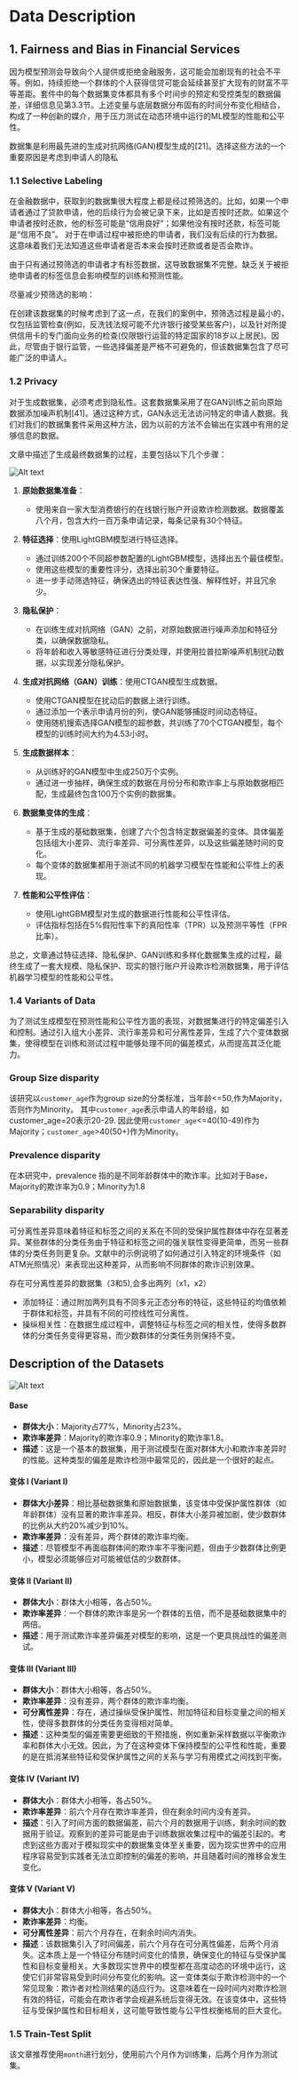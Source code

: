 # Data Description

## 1. Fairness and Bias in Financial Services
因为模型预测会导致向个人提供或拒绝金融服务，这可能会加剧现有的社会不平等。例如，持续拒绝一个群体的个人获得信贷可能会延续甚至扩大现有的财富不平等差距。套件中的每个数据集变体都具有多个时间步的预定和受控类型的数据偏差，详细信息见第3.3节。上述变量与底层数据分布固有的时间分布变化相结合，构成了一种创新的媒介，用于压力测试在动态环境中运行的ML模型的性能和公平性。

数据集是利用最先进的生成对抗网络(GAN)模型生成的[21]。选择这些方法的一个重要原因是考虑到申请人的隐私

### 1.1 Selective Labeling
在金融数据中，获取到的数据集很大程度上都是经过预筛选的。比如，如果一个申请者通过了贷款申请，他的后续行为会被记录下来，比如是否按时还款。如果这个申请者按时还款，他的标签可能是“信用良好”；如果他没有按时还款，标签可能是“信用不良”。
对于在申请过程中被拒绝的申请者，我们没有后续的行为数据。这意味着我们无法知道这些申请者是否本来会按时还款或者是否会欺诈。

由于只有通过预筛选的申请者才有标签数据，这导致数据集不完整。缺乏关于被拒绝申请者的标签信息会影响模型的训练和预测性能。

尽量减少预筛选的影响：

在创建该数据集的时候考虑到了这一点，在我们的案例中，预筛选过程是最小的，仅包括监管检查(例如，反洗钱法规可能不允许银行接受某些客户)，以及针对所提供信用卡的专门面向业务的检查(仅限银行运营的特定国家的18岁以上居民)。因此，尽管由于银行监管，一些选择偏差是严格不可避免的，但该数据集包含了尽可能广泛的申请人。

### 1.2 Privacy
对于生成数据集，必须考虑到隐私性。这套数据集采用了在GAN训练之前向原始数据添加噪声机制[41]。通过这种方式，GAN永远无法访问特定的申请人数据。我们对我们的数据集套件采用这种方法，因为以前的方法不会输出在实践中有用的足够信息的数据。

文章中描述了生成最终数据集的过程，主要包括以下几个步骤：

![Alt text](../imgs/GeneratingDataProcedure.png)

1. **原始数据集准备**：
   - 使用来自一家大型消费银行的在线银行账户开设欺诈检测数据。数据覆盖八个月，包含大约一百万条申请记录，每条记录有30个特征。

2. **特征选择**：使用LightGBM模型进行特征选择。
   - 通过训练200个不同超参数配置的LightGBM模型，选择出五个最佳模型。
   - 使用这些模型的重要性评分，选择出前30个重要特征。
   - 进一步手动筛选特征，确保选出的特征表达性强、解释性好，并且冗余少。

3. **隐私保护**：
   - 在训练生成对抗网络（GAN）之前，对原始数据进行噪声添加和特征分类，以确保数据隐私。
   - 将年龄和收入等敏感特征进行分类处理，并使用拉普拉斯噪声机制扰动数据，以实现差分隐私保护。

4. **生成对抗网络（GAN）训练**：使用CTGAN模型生成数据。
   - 使用CTGAN模型在扰动后的数据上进行训练。
   - 通过添加一个表示申请月份的列，使GAN能够捕捉时间动态特征。
   - 使用随机搜索选择GAN模型的超参数，共训练了70个CTGAN模型，每个模型的训练时间大约为4.53小时。

5. **生成数据样本**：
   - 从训练好的GAN模型中生成250万个实例。
   - 通过进一步抽样，确保生成的数据在月份分布和欺诈率上与原始数据相匹配，生成最终包含100万个实例的数据集。

6. **数据集变体的生成**：
   - 基于生成的基础数据集，创建了六个包含特定数据偏差的变体。具体偏差包括组大小差异、流行率差异、可分离性差异，以及这些偏差随时间的变化。
   - 每个变体的数据集都用于测试不同的机器学习模型在性能和公平性上的表现。

7. **性能和公平性评估**：
   - 使用LightGBM模型对生成的数据进行性能和公平性评估。
   - 评估指标包括在5%假阳性率下的真阳性率（TPR）以及预测平等性（FPR比率）。

总之，文章通过特征选择、隐私保护、GAN训练和多样化数据集生成的过程，最终生成了一套大规模、隐私保护、现实的银行账户开设欺诈检测数据集，用于评估机器学习模型的性能和公平性。

### 1.4 Variants of Data
为了测试生成模型在预测性能和公平性方面的表现，对数据集进行的特定偏差引入和控制。通过引入组大小差异、流行率差异和可分离性差异，生成了六个变体数据集，使得模型在训练和测试过程中能够处理不同的偏差模式，从而提高其泛化能力。

### Group Size disparity
该研究以`customer_age`作为group size的分类标准，当年龄<=50,作为Majority，否则作为Minority。
其中`customer_age`表示申请人的年龄组，如customer_age=20表示20-29.
因此使用`customer_age`<=40(10-49)作为Majority；`customer_age`>40(50+)作为Minority。

### Prevalence disparity
在本研究中，prevalence 指的是不同年龄群体中的欺诈率。比如对于Base，Majority的欺诈率为0.9；Minority为1.8

### Separability disparity
可分离性差异意味着特征和标签之间的关系在不同的受保护属性群体中存在显著差异。某些群体的分类任务由于特征和标签之间的强关联性变得更简单，而另一些群体的分类任务则更复杂。文献中的示例说明了如何通过引入特定的环境条件（如ATM光照情况）来表现出这种差异，从而影响不同群体的欺诈识别效果。

存在可分离性差异的数据集（3和5),会多出两列（x1，x2）
- 添加特征：通过附加两列具有不同多元正态分布的特征，这些特征的均值依赖于群体和标签，并具有不同的可控线性可分离性。
- 操纵相关性：在数据生成过程中，调整特征与标签之间的相关性，使得多数群体的分类任务变得更容易，而少数群体的分类任务则保持不变。


## Description of the Datasets

![Alt text](../imgs/datasets.png)

#### Base
- **群体大小**：Majority占77%，Minority占23%。
- **欺诈率差异**：Majority的欺诈率0.9；Minority的欺诈率1.8。
- **描述**：这是一个基本的数据集，用于测试模型在面对群体大小和欺诈率差异时的性能。这种类型的偏差是欺诈检测中最常见的，因此是一个很好的起点。

#### 变体 I (Variant I)
- **群体大小差异**：相比基础数据集和原始数据集，该变体中受保护属性群体（如年龄群体）没有显著的欺诈率差异。相反，群体大小差异被加剧，使少数群体的比例从大约20%减少到10%。
- **欺诈率差异**：没有差异，两个群体的欺诈率均衡。
- **描述**：尽管模型不再面临群体间的欺诈率不平衡问题，但由于少数群体比例更小，模型必须能够应对可能被低估的少数群体。

#### 变体 II (Variant II)
- **群体大小**：群体大小相等，各占50%。
- **欺诈率差异**：一个群体的欺诈率是另一个群体的五倍，而不是基础数据集中的两倍。
- **描述**：用于测试欺诈率差异偏差对模型的影响，这是一个更具挑战性的偏差测试。

#### 变体 III (Variant III)
- **群体大小**：群体大小相等，各占50%。
- **欺诈率差异**：没有差异，两个群体的欺诈率均衡。
- **可分离性差异**：存在，通过操纵受保护属性、附加特征和目标变量之间的相关性，使得多数群体的分类任务变得相对简单。
- **描述**：这种类型的偏差需要更细致的干预措施，例如重新采样数据以平衡欺诈率和群体大小无效。因此，为了在这种变体下保持模型的公平性和性能，重要的是在抵消某些特征和受保护属性之间的关系与学习有用模式之间找到平衡。

#### 变体 IV (Variant IV)
- **群体大小**：群体大小相等，各占50%。
- **欺诈率差异**：前六个月存在欺诈率差异，但在剩余时间内没有差异。
- **描述**：引入了时间方面的数据偏差，前六个月的数据用于训练，剩余时间的数据用于验证。观察到的差异可能是由于训练数据收集过程中的偏差引起的。考虑到这些方面对于模拟现实中的数据集变体至关重要，因为现实世界中的应用程序容易受到实践者无法立即控制的偏差的影响，并且随着时间的推移会发生变化。

#### 变体 V (Variant V)
- **群体大小**：群体大小相等，各占50%。
- **欺诈率差异**：均衡。
- **可分离性差异**：前六个月存在，在剩余时间内消失。
- **描述**：该数据集引入了时间偏差，前六个月存在可分离性偏差，后两个月消失。这本质上是一个特征分布随时间变化的情景，确保变化的特征与受保护属性和目标变量相关。大多数现实世界中的模型都在高度动态的环境中运行，这使它们非常容易受到时间分布变化的影响。这一变体类似于欺诈检测中的一个常见现象：欺诈者对检测结果的适应行为。这意味着在一段时间内对欺诈检测有效的特征，可能会在欺诈者学会规避系统后变得无效。在该变体中，这些特征与受保护属性和目标相关，这可能导致性能与公平性权衡格局的巨大变化。

### 1.5 Train-Test Split
该文章推荐使用`month`进行划分，使用前六个月作为训练集，后两个月作为测试集。